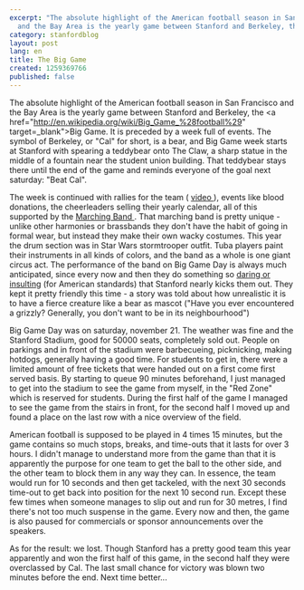 ```yaml
---
excerpt: "The absolute highlight of the American football season in San Francisco
  and the Bay Area is the yearly game between Stanford and Berkeley, the Big Game."
category: stanfordblog
layout: post
lang: en
title: The Big Game
created: 1259369766
published: false
---
```

The absolute highlight of the American football season in San Francisco and the Bay Area is the yearly game between Stanford and Berkeley, the <a href="http://en.wikipedia.org/wiki/Big_Game_%28football%29" target=_blank">Big Game</a>. It is preceded by a week full of events. The symbol of Berkeley, or "Cal" for short, is a bear, and Big Game week starts at Stanford with spearing a teddybear onto The Claw, a sharp statue in the middle of a fountain near the student union building. That teddybear stays there until the end of the game and reminds everyone of the goal next saturday: "Beat Cal".

The week is continued with rallies for the team ( <a href="http://www.youtube.com/watch?v=qBGlgTq4d_s" target="_blank"> video </a> ), events like blood donations, the cheerleaders selling their yearly calendar, all of this supported by the <a href="http://lsjumb.stanford.edu/home/" target="_blank"> Marching Band </a>. That marching band is pretty unique - unlike other harmonies or brassbands they don't have the habit of going in formal wear, but instead they make their own wacky costumes. This year the drum section was in Star Wars stormtrooper outfit. Tuba players paint their instruments in all kinds of colors, and the band as a whole is one giant circus act. The performance of the band on Big Game Day is always much anticipated, since every now and then they do something so <a href="http://en.wikipedia.org/wiki/Stanford_Band#Controversial_actions_by_the_band" target="_blank">daring or insulting</a> (for American standards) that Stanford nearly kicks them out. They kept it pretty friendly this time - a story was told about how unrealistic it is to have a fierce creature like a bear as mascot ("Have you ever encountered a grizzly? Generally, you don't want to be in its neighbourhood")

Big Game Day was on saturday, november 21. The weather was fine and the Stanford Stadium, good for 50000 seats, completely sold out. People on parkings and in front of the stadium were barbecueing, picknicking, making hotdogs, generally having a good time. For students to get in, there were a limited amount of free tickets that were handed out on a first come first served basis. By starting to queue 90 minutes beforehand, I just managed to get into the stadium to see the game from myself, in the "Red Zone" which is reserved for students. During the first half of the game I managed to see the game from the stairs in front, for the second half I moved up and found a place on the last row with a nice overview of the field.

American football is supposed to be played in 4 times 15 minutes, but the game contains so much stops, breaks, and time-outs that it lasts for over 3 hours. I didn't manage to understand more from the game than that it is apparently the purpose for one team to get the ball to the other side, and the other team to block them in any way they can. In essence, the team would run for 10 seconds and then get tackeled, with the next 30 seconds time-out to get back into position for the next 10 second run. Except these few times when someone manages to slip out and run for 30 metres, I find there's not too much suspense in the game. Every now and then, the game is also paused for commercials or sponsor announcements over the speakers.

As for the result: we lost. Though Stanford has a pretty good team this year apparently and won the first half of this game, in the second half they were overclassed by Cal. The last small chance for victory was blown two minutes before the end. Next time better...
